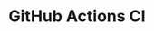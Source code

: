 # GitHub Actions CI



























































































































































































































































































































































































































































































































































































































































































































































































































































































































































































































































































































































































































































































































































































































































































































































































































































































































































































